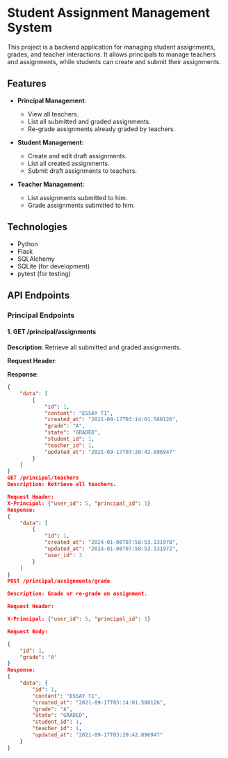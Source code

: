 
# Student Assignment Management System

This project is a backend application for managing student assignments, grades, and teacher interactions. It allows principals to manage teachers and assignments, while students can create and submit their assignments.

## Features

- **Principal Management**:
  - View all teachers.
  - List all submitted and graded assignments.
  - Re-grade assignments already graded by teachers.

- **Student Management**:
  - Create and edit draft assignments.
  - List all created assignments.
  - Submit draft assignments to teachers.

- **Teacher Management**:
  - List assignments submitted to him.
  - Grade assignments submitted to him.

## Technologies

- Python
- Flask
- SQLAlchemy
- SQLite (for development)
- pytest (for testing)

## API Endpoints

### Principal Endpoints

#### 1. GET /principal/assignments

**Description**: Retrieve all submitted and graded assignments.

**Request Header**:

**Response**:
```json
{
    "data": [
        {
            "id": 1,
            "content": "ESSAY T1",
            "created_at": "2021-09-17T03:14:01.580126",
            "grade": "A",
            "state": "GRADED",
            "student_id": 1,
            "teacher_id": 1,
            "updated_at": "2021-09-17T03:20:42.896947"
        }
    ]
}
GET /principal/teachers
Description: Retrieve all teachers.

Request Header:
X-Principal: {"user_id": 5, "principal_id": 1}
Response:
{
    "data": [
        {
            "id": 1,
            "created_at": "2024-01-08T07:58:53.131970",
            "updated_at": "2024-01-08T07:58:53.131972",
            "user_id": 3
        }
    ]
}
POST /principal/assignments/grade

Description: Grade or re-grade an assignment.

Request Header:

X-Principal: {"user_id": 5, "principal_id": 1}

Request Body:

{
    "id": 1,
    "grade": "A"
}
Response:
{
    "data": {
        "id": 1,
        "content": "ESSAY T1",
        "created_at": "2021-09-17T03:14:01.580126",
        "grade": "A",
        "state": "GRADED",
        "student_id": 1,
        "teacher_id": 1,
        "updated_at": "2021-09-17T03:20:42.896947"
    }
}

